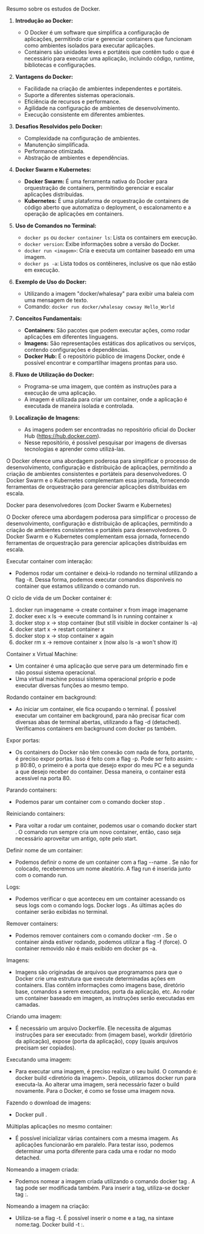 Resumo sobre os estudos de Docker.

1. **Introdução ao Docker:**
   - O Docker é um software que simplifica a configuração de aplicações, permitindo criar e gerenciar containers que funcionam como ambientes isolados para executar aplicações.
   - Containers são unidades leves e portáteis que contêm tudo o que é necessário para executar uma aplicação, incluindo código, runtime, bibliotecas e configurações.

2. **Vantagens do Docker:**
   - Facilidade na criação de ambientes independentes e portáteis.
   - Suporte a diferentes sistemas operacionais.
   - Eficiência de recursos e performance.
   - Agilidade na configuração de ambientes de desenvolvimento.
   - Execução consistente em diferentes ambientes.

3. **Desafios Resolvidos pelo Docker:**
   - Complexidade na configuração de ambientes.
   - Manutenção simplificada.
   - Performance otimizada.
   - Abstração de ambientes e dependências.

4. **Docker Swarm e Kubernetes:**
   - **Docker Swarm:** É uma ferramenta nativa do Docker para orquestração de containers, permitindo gerenciar e escalar aplicações distribuídas.
   - **Kubernetes:** É uma plataforma de orquestração de containers de código aberto que automatiza o deployment, o escalonamento e a operação de aplicações em containers.

5. **Uso de Comandos no Terminal:**
   - `docker ps` ou `docker container ls`: Lista os containers em execução.
   - `docker version`: Exibe informações sobre a versão do Docker.
   - `docker run <imagem>`: Cria e executa um container baseado em uma imagem.
   - `docker ps -a`: Lista todos os contêineres, inclusive os que não estão em execução.

6. **Exemplo de Uso do Docker:**
   - Utilizando a imagem "docker/whalesay" para exibir uma baleia com uma mensagem de texto.
   - Comando: `docker run docker/whalesay cowsay Hello_World`

7. **Conceitos Fundamentais:**
   - **Containers:** São pacotes que podem executar ações, como rodar aplicações em diferentes linguagens.
   - **Imagens:** São representações estáticas dos aplicativos ou serviços, contendo configurações e dependências.
   - **Docker Hub:** É o repositório público de imagens Docker, onde é possível encontrar e compartilhar imagens prontas para uso.

8. **Fluxo de Utilização do Docker:**
   - Programa-se uma imagem, que contém as instruções para a execução de uma aplicação.
   - A imagem é utilizada para criar um container, onde a aplicação é executada de maneira isolada e controlada.

9. **Localização de Imagens:**
   - As imagens podem ser encontradas no repositório oficial do Docker Hub (https://hub.docker.com).
   - Nesse repositório, é possível pesquisar por imagens de diversas tecnologias e aprender como utilizá-las.

O Docker oferece uma abordagem poderosa para simplificar o processo de desenvolvimento, configuração e distribuição de aplicações, permitindo a criação de ambientes consistentes e portáteis para desenvolvedores. O Docker Swarm e o Kubernetes complementam essa jornada, fornecendo ferramentas de orquestração para gerenciar aplicações distribuídas em escala.

Docker para desenvolvedores (com Docker Swarm e Kubernetes)

O Docker oferece uma abordagem poderosa para simplificar o processo de desenvolvimento, configuração e distribuição de aplicações, permitindo a criação de ambientes consistentes e portáteis para desenvolvedores. O Docker Swarm e o Kubernetes complementam essa jornada, fornecendo ferramentas de orquestração para gerenciar aplicações distribuídas em escala.

Executar container com interação:

- Podemos rodar um container e deixá-lo rodando no terminal utilizando a flag -it. Dessa forma, podemos executar comandos disponíveis no container que estamos utilizando o comando run.

O ciclo de vida de um Docker container é:

1. docker run imagename -> create container x from image imagename
2. docker exec x ls -> execute command ls in running container x
3. docker stop x -> stop container (but still visible in docker container ls -a)
4. docker start x -> restart container x
5. docker stop x -> stop container x again
6. docker rm x -> remove container x (now also ls -a won't show it)

Container x Virtual Machine:

- Um container é uma aplicação que serve para um determinado fim e não possui sistema operacional.
- Uma virtual machine possui sistema operacional próprio e pode executar diversas funções ao mesmo tempo.

Rodando container em background:

- Ao iniciar um container, ele fica ocupando o terminal. É possível executar um container em background, para não precisar ficar com diversas abas de terminal abertas, utilizando a flag -d (detached). Verificamos containers em background com docker ps também.

Expor portas:

- Os containers do Docker não têm conexão com nada de fora, portanto, é preciso expor portas. Isso é feito com a flag -p. Pode ser feito assim: -p 80:80, o primeiro é a porta que desejo expor do meu PC e a segunda a que desejo receber do container. Dessa maneira, o container está acessível na porta 80.

Parando containers:

- Podemos parar um container com o comando docker stop <id ou nome>.

Reiniciando containers:

- Para voltar a rodar um container, podemos usar o comando docker start <id>. O comando run sempre cria um novo container, então, caso seja necessário aproveitar um antigo, opte pelo start.

Definir nome de um container:

- Podemos definir o nome de um container com a flag --name <nome>. Se não for colocado, receberemos um nome aleatório. A flag run é inserida junto com o comando run.

Logs:

- Podemos verificar o que aconteceu em um container acessando os seus logs com o comando logs. Docker logs <id>. As últimas ações do container serão exibidas no terminal.

Remover containers:

- Podemos remover containers com o comando docker -rm <id>. Se o container ainda estiver rodando, podemos utilizar a flag -f (force). O container removido não é mais exibido em docker ps -a.

Imagens:

- Imagens são originadas de arquivos que programamos para que o Docker crie uma estrutura que execute determinadas ações em containers. Elas contêm informações como imagens base, diretório base, comandos a serem executados, porta da aplicação, etc. Ao rodar um container baseado em imagem, as instruções serão executadas em camadas.

Criando uma imagem:

- É necessário um arquivo Dockerfile. Ele necessita de algumas instruções para ser executado: from (imagem base), workdir (diretório da aplicação), expose (porta da aplicação), copy (quais arquivos precisam ser copiados).

Executando uma imagem:

- Para executar uma imagem, é preciso realizar o seu build. O comando é: docker build <diretório da imagem>. Depois, utilizamos docker run <imagem> para executa-la. Ao alterar uma imagem, será necessário fazer o build novamente. Para o Docker, é como se fosse uma imagem nova.

Fazendo o download de imagens:

- Docker pull <imagem>.

Múltiplas aplicações no mesmo container:

- É possível inicializar várias containers com a mesma imagem. As aplicações funcionarão em paralelo. Para testar isso, podemos determinar uma porta diferente para cada uma e rodar no modo detached.

Nomeando a imagem criada:

- Podemos nomear a imagem criada utilizando o comando docker tag <nome>. A tag pode ser modificada também. Para inserir a tag, utiliza-se docker tag <nome>:<tag>.

Nomeando a imagem na criação:

- Utiliza-se a flag -t. É possível inserir o nome e a tag, na sintaxe nome:tag. Docker build -t <nome>:<tag>.

